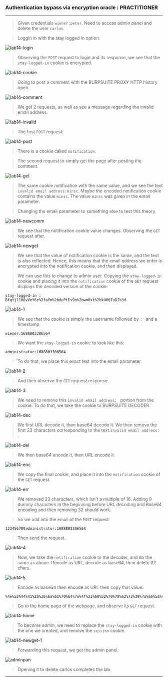 
### Authentication bypass via encryption oracle : PRACTITIONER

---

> Given credentials `wiener:peter`.
> Need to access admin panel and delete the user `carlos`.

> Loggin in with the stay logged in option.

![lab14-login](./screenshots/lab14-login.png)

> Observing the `POST` request to login and its response, we see that the `stay-logged-in` cookie is encrypted.

![lab14-cookie](./screenshots/lab14-cookie.png)

> Going to post a comment with the BURPSUITE PROXY HTTP history open.

![lab14-comment](./screenshots/lab14-comment.png)

> We get 2 requests, as well as see a message regarding the invalid email address.

![lab14-invalid](./screenshots/lab14-inavlid.png)

> The first `POST` request: 

![lab14-post](./screenshots/lab14-post.png)

> There is a cookie called `notification`.

> The second request to simply get the page after posting the comment.

![lab14-get](./screenshots/lab14-get.png)

> The same cookie notification with the same value, and we see the text `invalid email address:minsc`.
> Maybe the encoded notification cookie contains the value `minsc`.
> The value `minsc` was given in the email parameter.

> Changing the email parameter to something else to test this theory.

![lab14-newcomm](./screenshots/lab14-newcomm.png)

> We see that the notification cookie value changes.
> Observing the `GET` request after.

![lab14-newget](./screenshots/lab14-newget.png)

> We see that the value of notification cookie is the same, and the text is also reflected.
> Hence, this means that the email address we enter is encrypted into the notification cookie, and then displayed.

> We can use this to change to admin user.
> Copying the `stay-logged-in` cookie and placing it into the `notification` cookie of the `GET` request displays the decoded version of the cookie.

```
stay-logged-in : BfqYjl108vVeY6z%2faYm%2bduPtEs9n%2bwm0xt%2bkU0QTuDI%3d
```
![lab14-1](./screenshots/lab14-1.png)

> We see that the cookie is simply the username followed by `: ` and a timestamp.
```
wiener:1688803306564
```

> We want the `stay-logged-in` cookie to look like this:
```
administrator:1688803306564
```

> To do that, we place this exact text into the email parameter.

![lab14-2](./screenshots/lab14-2.png)

> And then observe the `GET` request response.

![lab14-3](./screenshots/lab14-3.png)

> We need to remove this `invalid email address: ` portion from the cookie.
> To do that, we take the cookie to BURPSUITE DECODER.

![lab14-dec](./screenshots/lab14-dec.png)

> We first URL decode it, then base64 decode it.
> We then remove the first 23 characters corresponding to the text `invalid email address: `.

![lab14-del](./screenshots/lab14-del.png)

> We then base64 encode it, then URL encode it.

![lab14-enc](./screenshots/lab14-enc.png)

> We copy the final cookie, and place it into the `notification` cookie of the `GET` request.

![lab14-err](./screenshots/lab14-err.png)

> We removed 23 characters, which isn't a multiple of 16.
> Adding 9 dummy characters in the beginning before URL decoding and Base64 encoding and then removing 32 should work.

> So we add into the email of the `POST` request:
```
123456789administrator:1688803306564
```

> Then send the request.

![lab14-4](./screenshots/lab14-4.png)

> Now, we take the `notification` cookie to the decoder, and do the same as above.
> Decode as URL, decode as base64, then delete 32 chars.

![lab14-5](./screenshots/lab14-5.png)

> Encode as base64 then encode as URL then copy that value.

```
%4e%52%44%41%2b%36%6a%61%70%64%7a%4f%31%68%52%70%78%63%72%39%7a%66%5a%45%47%6e%73%4e%33%30%70%4a%47%4e%6b%4b%57%73%45%7a%56%79%6f%3d
```

> Go to the home page of the webpage, and observe its `GET` request.

![lab14-home](./screenshots/lab14-home.png)

> To become admin, we need to replace the `stay-logged-in` cookie with the one we created, and remove the `session` cookie.

![lab14-newget-1](./screenshots/lab14-newget-1.png)

> Forwarding this request, we get the admin panel.

![adminpan](./screenshots/adminpan.png)

> Opening it to delete carlos completes the lab.

---
